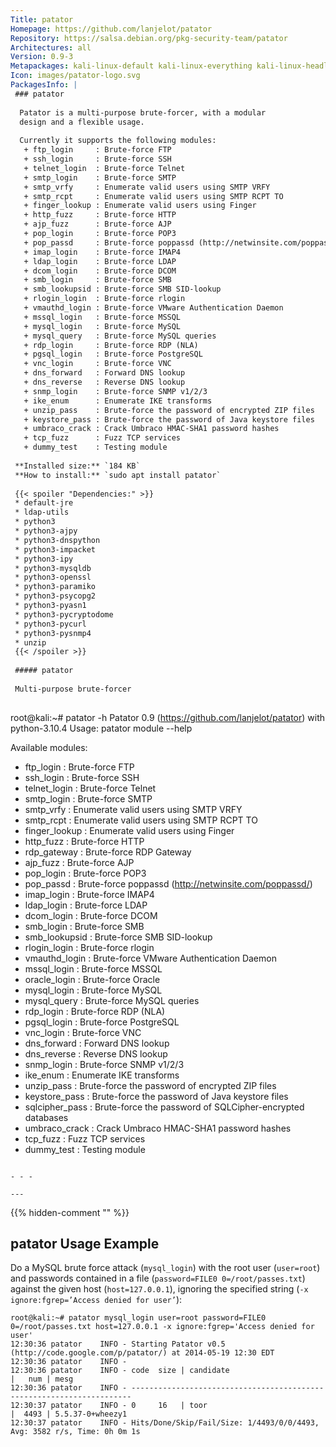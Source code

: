 ```yaml
---
Title: patator
Homepage: https://github.com/lanjelot/patator
Repository: https://salsa.debian.org/pkg-security-team/patator
Architectures: all
Version: 0.9-3
Metapackages: kali-linux-default kali-linux-everything kali-linux-headless kali-linux-large kali-tools-passwords kali-tools-web 
Icon: images/patator-logo.svg
PackagesInfo: |
 ### patator
 
  Patator is a multi-purpose brute-forcer, with a modular
  design and a flexible usage.
   
  Currently it supports the following modules:
   + ftp_login     : Brute-force FTP
   + ssh_login     : Brute-force SSH
   + telnet_login  : Brute-force Telnet
   + smtp_login    : Brute-force SMTP
   + smtp_vrfy     : Enumerate valid users using SMTP VRFY
   + smtp_rcpt     : Enumerate valid users using SMTP RCPT TO
   + finger_lookup : Enumerate valid users using Finger
   + http_fuzz     : Brute-force HTTP
   + ajp_fuzz      : Brute-force AJP
   + pop_login     : Brute-force POP3
   + pop_passd     : Brute-force poppassd (http://netwinsite.com/poppassd/)
   + imap_login    : Brute-force IMAP4
   + ldap_login    : Brute-force LDAP
   + dcom_login    : Brute-force DCOM
   + smb_login     : Brute-force SMB
   + smb_lookupsid : Brute-force SMB SID-lookup
   + rlogin_login  : Brute-force rlogin
   + vmauthd_login : Brute-force VMware Authentication Daemon
   + mssql_login   : Brute-force MSSQL
   + mysql_login   : Brute-force MySQL
   + mysql_query   : Brute-force MySQL queries
   + rdp_login     : Brute-force RDP (NLA)
   + pgsql_login   : Brute-force PostgreSQL
   + vnc_login     : Brute-force VNC
   + dns_forward   : Forward DNS lookup
   + dns_reverse   : Reverse DNS lookup
   + snmp_login    : Brute-force SNMP v1/2/3
   + ike_enum      : Enumerate IKE transforms
   + unzip_pass    : Brute-force the password of encrypted ZIP files
   + keystore_pass : Brute-force the password of Java keystore files
   + umbraco_crack : Crack Umbraco HMAC-SHA1 password hashes
   + tcp_fuzz      : Fuzz TCP services
   + dummy_test    : Testing module
 
 **Installed size:** `184 KB`  
 **How to install:** `sudo apt install patator`  
 
 {{< spoiler "Dependencies:" >}}
 * default-jre
 * ldap-utils
 * python3
 * python3-ajpy
 * python3-dnspython
 * python3-impacket
 * python3-ipy
 * python3-mysqldb
 * python3-openssl
 * python3-paramiko
 * python3-psycopg2
 * python3-pyasn1
 * python3-pycryptodome
 * python3-pycurl
 * python3-pysnmp4
 * unzip
 {{< /spoiler >}}
 
 ##### patator
 
 Multi-purpose brute-forcer
 
 ```
 root@kali:~# patator -h
 Patator 0.9 (https://github.com/lanjelot/patator) with python-3.10.4
 Usage: patator module --help
 
 Available modules:
   + ftp_login     : Brute-force FTP
   + ssh_login     : Brute-force SSH
   + telnet_login  : Brute-force Telnet
   + smtp_login    : Brute-force SMTP
   + smtp_vrfy     : Enumerate valid users using SMTP VRFY
   + smtp_rcpt     : Enumerate valid users using SMTP RCPT TO
   + finger_lookup : Enumerate valid users using Finger
   + http_fuzz     : Brute-force HTTP
   + rdp_gateway   : Brute-force RDP Gateway
   + ajp_fuzz      : Brute-force AJP
   + pop_login     : Brute-force POP3
   + pop_passd     : Brute-force poppassd (http://netwinsite.com/poppassd/)
   + imap_login    : Brute-force IMAP4
   + ldap_login    : Brute-force LDAP
   + dcom_login    : Brute-force DCOM
   + smb_login     : Brute-force SMB
   + smb_lookupsid : Brute-force SMB SID-lookup
   + rlogin_login  : Brute-force rlogin
   + vmauthd_login : Brute-force VMware Authentication Daemon
   + mssql_login   : Brute-force MSSQL
   + oracle_login  : Brute-force Oracle
   + mysql_login   : Brute-force MySQL
   + mysql_query   : Brute-force MySQL queries
   + rdp_login     : Brute-force RDP (NLA)
   + pgsql_login   : Brute-force PostgreSQL
   + vnc_login     : Brute-force VNC
   + dns_forward   : Forward DNS lookup
   + dns_reverse   : Reverse DNS lookup
   + snmp_login    : Brute-force SNMP v1/2/3
   + ike_enum      : Enumerate IKE transforms
   + unzip_pass    : Brute-force the password of encrypted ZIP files
   + keystore_pass : Brute-force the password of Java keystore files
   + sqlcipher_pass : Brute-force the password of SQLCipher-encrypted databases
   + umbraco_crack : Crack Umbraco HMAC-SHA1 password hashes
   + tcp_fuzz      : Fuzz TCP services
   + dummy_test    : Testing module
 ```
 
 - - -
 
---
```

{{% hidden-comment "<!--Do not edit anything above this line-->" %}}

## patator Usage Example

Do a MySQL brute force attack (`mysql_login`) with the root user (`user=root`) and passwords contained in a file (`password=FILE0 0=/root/passes.txt`) against the given host (`host=127.0.0.1`), ignoring the specified string (`-x ignore:fgrep=’Access denied for user’`):

```
root@kali:~# patator mysql_login user=root password=FILE0 0=/root/passes.txt host=127.0.0.1 -x ignore:fgrep='Access denied for user'
12:30:36 patator    INFO - Starting Patator v0.5 (http://code.google.com/p/patator/) at 2014-05-19 12:30 EDT
12:30:36 patator    INFO -
12:30:36 patator    INFO - code  size | candidate                          |   num | mesg
12:30:36 patator    INFO - ----------------------------------------------------------------------
12:30:37 patator    INFO - 0     16   | toor                               |  4493 | 5.5.37-0+wheezy1
12:30:37 patator    INFO - Hits/Done/Skip/Fail/Size: 1/4493/0/0/4493, Avg: 3582 r/s, Time: 0h 0m 1s
```
